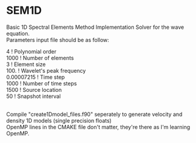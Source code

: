 # SEM1D
Basic 1D Spectral Elements Method Implementation Solver for the wave equation.
<br>Parameters input file should be as follow:<br>

4                    ! Polynomial order <br>
1000                 ! Number of elements<br>
3                    ! Element size<br>
100.                 ! Wavelet's peak frequency<br>
0.00007215           ! Time step<br>
1000                 ! Number of time steps<br>
1500                 ! Source location<br>
50                   ! Snapshot interval<br>

<br>
Compile "create1Dmodel_files.f90" seperately to generate velocity and density 1D models (single precision floats)
<br> 
OpenMP lines in the CMAKE file don't matter, they're there as I'm learning OpenMP.
